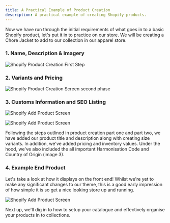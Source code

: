 ```yaml
---
title: A Practical Example of Product Creation
description: A practical example of creating Shopify products.
---
```


Now we have run through the initial requirements of what goes in to a basic Shopify product, let's put it in to practice on our store. We will be creating a Chore Jacket to add to our collection in our apparel store.

### 1. Name, Description & Imagery

![Shopify Product Creation First Step](/images/product_creation/example-creation-1.png)

### 2. Variants and Pricing

![Shopify Product Creation Screen second phase](/images/product_creation/example-creation-2.png)

### 3. Customs Information and SEO Listing

![Shopify Add Product Screen](/images/product_creation/example-creation-4.png)

![Shopify Add Product Screen](/images/product_creation/example-creation-3.png)

Following the steps outlined in product creation part one and part two, we have added our product title and description along with creating size variants. In addition, we've added pricing and inventory values. Under the hood, we've also included the all important Harmonisation Code and Country of Origin (image 3).

### 4. Example End Product

Let's take a look at how it displays on the front end! Whilst we're yet to make any significant changes to our theme, this is a good early impression of how simple it is so get a nice looking store up and running.

![Shopify Add Product Screen](/images/product_creation/example-creation-5.png)

Next up, we'll dig in to how to setup your catalogue and effectively organise your products in to collections.
